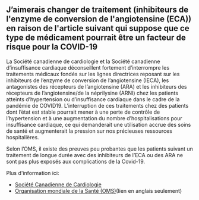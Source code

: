 ## J’aimerais changer de traitement (inhibiteurs de l'enzyme de conversion de l'angiotensine (ECA)) en raison de l'article suivant qui suppose que ce type de médicament pourrait être un facteur de risque pour la COVID-19

La Société canadienne de cardiologie et la Société canadienne d’insuffisance cardiaque déconseillent fortement d’interrompre les traitements médicaux fondés sur les lignes directrices reposant sur les inhibiteurs de l’enzyme de conversion de l’angiotensine (IECA), les antagonistes des récepteurs de l’angiotensine (ARA) et les inhibiteurs des récepteurs de l’angiotensine/de la néprilysine (ARNI) chez les patients atteints d’hypertension ou d’insuffisance cardiaque dans le cadre de la pandémie de COVID19. L’interruption de ces traitements chez des patients dont l’état est stable pourrait mener à une perte de contrôle de l’hypertension et à une augmentation du nombre d’hospitalisations pour insuffisance cardiaque, ce qui demanderait une utilisation accrue des soins de santé et augmenterait la pression sur nos précieuses ressources hospitalières.

Selon l’OMS, il existe des preuves peu probantes que les patients suivant un traitement de longue durée avec des inhibiteurs de l’ECA ou des ARA ne sont pas plus exposés aux complications de la Covid-19.

Plus d'information ici:

- [Société Canadienne de Cardiologie](http://www.ccs.ca/images/Images_2020/CCS_CHFS_statement_regarding_COVID_fr.pdf)
- [Organisation mondiale de la Santé (OMS)](https://www.who.int/news-room/commentaries/detail/covid-19-and-the-use-of-angiotensin-converting-enzyme-inhibitors-and-receptor-blockers)(lien en anglais seulement)
